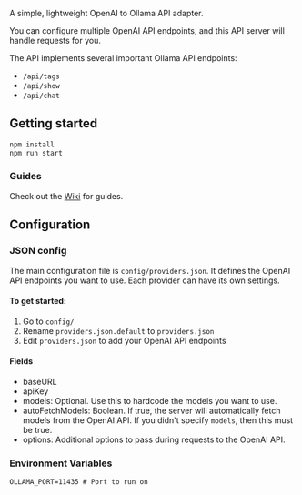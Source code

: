 A simple, lightweight OpenAI to Ollama API adapter.

You can configure multiple OpenAI API endpoints, and this API server will handle requests for you.

The API implements several important Ollama API endpoints:
- `/api/tags`
- `/api/show`
- `/api/chat`

## Getting started
```bash
npm install
npm run start
```

### Guides
Check out the [Wiki](https://github.com/XInTheDark/openai-to-ollama-api/wiki) for guides.

## Configuration
### JSON config
The main configuration file is `config/providers.json`. It defines the OpenAI API endpoints you want to use. Each provider can have its own settings.

#### To get started:
1. Go to `config/`
2. Rename `providers.json.default` to `providers.json`
3. Edit `providers.json` to add your OpenAI API endpoints

#### Fields
- baseURL
- apiKey
- models: Optional. Use this to hardcode the models you want to use.
- autoFetchModels: Boolean. If true, the server will automatically fetch models from the OpenAI API. If you didn't specify `models`, then this must be true.
- options: Additional options to pass during requests to the OpenAI API.

### Environment Variables
```env
OLLAMA_PORT=11435 # Port to run on
```